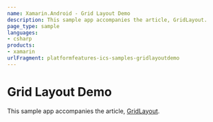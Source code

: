 ```yaml
---
name: Xamarin.Android - Grid Layout Demo
description: This sample app accompanies the article, GridLayout.
page_type: sample
languages:
- csharp
products:
- xamarin
urlFragment: platformfeatures-ics-samples-gridlayoutdemo
---
```

# Grid Layout Demo 

This sample app accompanies the article, 
[GridLayout](http://developer.xamarin.com/guides/android/user_interface/gridlayout/).


